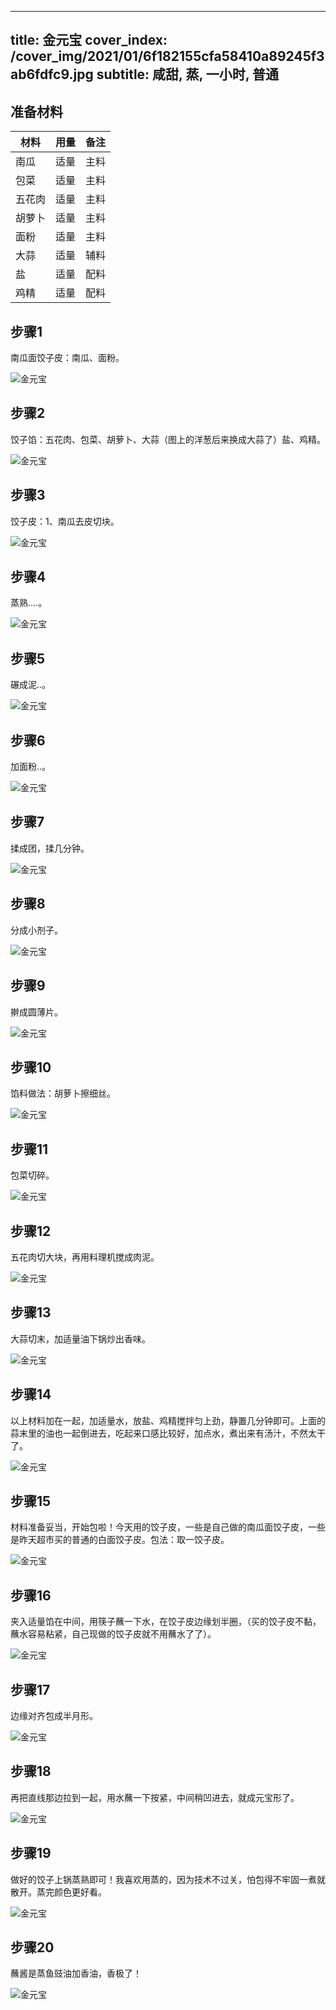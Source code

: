 
---
title: 金元宝
cover_index: /cover_img/2021/01/6f182155cfa58410a89245f3ab6fdfc9.jpg
subtitle: 咸甜, 蒸, 一小时, 普通
---

## 准备材料

| 材料     | 用量 | 备注|
| ------- | ----- | --- |
| 南瓜 | 适量| 主料 |
| 包菜 | 适量| 主料 |
| 五花肉 | 适量| 主料 |
| 胡萝卜 | 适量| 主料 |
| 面粉 | 适量| 主料 |
| 大蒜 | 适量| 辅料 |
| 盐 | 适量| 配料 |
| 鸡精 | 适量| 配料 |

## 步骤1

南瓜面饺子皮：南瓜、面粉。

![金元宝](https://i8.meishichina.com/attachment/recipe/201010/201010091725383.jpg?x-oss-process=style/p320) 

## 步骤2

饺子馅：五花肉、包菜、胡萝卜、大蒜（图上的洋葱后来换成大蒜了）盐、鸡精。

![金元宝](https://i8.meishichina.com/attachment/recipe/201010/201010091726093.jpg?x-oss-process=style/p320) 

## 步骤3

饺子皮：1、南瓜去皮切块。

![金元宝](https://i8.meishichina.com/attachment/recipe/201010/201010091726218.jpg?x-oss-process=style/p320) 

## 步骤4

蒸熟....。

![金元宝](https://i8.meishichina.com/attachment/recipe/201010/201010091726361.jpg?x-oss-process=style/p320) 

## 步骤5

碾成泥..。

![金元宝](https://i8.meishichina.com/attachment/recipe/201010/201010091726513.jpg?x-oss-process=style/p320) 

## 步骤6

加面粉..。

![金元宝](https://i8.meishichina.com/attachment/recipe/201010/201010091727070.jpg?x-oss-process=style/p320) 

## 步骤7

揉成团，揉几分钟。

![金元宝](https://i8.meishichina.com/attachment/recipe/201010/201010091727174.jpg?x-oss-process=style/p320) 

## 步骤8

分成小剂子。

![金元宝](https://i8.meishichina.com/attachment/recipe/201010/201010091727306.jpg?x-oss-process=style/p320) 

## 步骤9

擀成圆薄片。

![金元宝](https://i8.meishichina.com/attachment/recipe/201010/201010091727385.jpg?x-oss-process=style/p320) 

## 步骤10

馅料做法：胡萝卜擦细丝。

![金元宝](https://i8.meishichina.com/attachment/recipe/201010/201010091727588.jpg?x-oss-process=style/p320) 

## 步骤11

包菜切碎。

![金元宝](https://i8.meishichina.com/attachment/recipe/201010/201010091728126.jpg?x-oss-process=style/p320) 

## 步骤12

五花肉切大块，再用料理机搅成肉泥。

![金元宝](https://i8.meishichina.com/attachment/recipe/201010/201010091728246.jpg?x-oss-process=style/p320) 

## 步骤13

大蒜切末，加适量油下锅炒出香味。

![金元宝](https://i8.meishichina.com/attachment/recipe/201010/201010091728324.jpg?x-oss-process=style/p320) 

## 步骤14

以上材料加在一起，加适量水，放盐、鸡精搅拌匀上劲，静置几分钟即可。上面的蒜末里的油也一起倒进去，吃起来口感比较好，加点水，煮出来有汤汁，不然太干了。

![金元宝](https://i8.meishichina.com/attachment/recipe/201010/201010091728510.jpg?x-oss-process=style/p320) 

## 步骤15

材料准备妥当，开始包啦！今天用的饺子皮，一些是自己做的南瓜面饺子皮，一些是昨天超市买的普通的白面饺子皮。包法：取一饺子皮。

![金元宝](https://i8.meishichina.com/attachment/recipe/201010/201010091729206.jpg?x-oss-process=style/p320) 

## 步骤16

夹入适量馅在中间，用筷子蘸一下水，在饺子皮边缘划半圈，（买的饺子皮不黏，蘸水容易粘紧，自己现做的饺子皮就不用蘸水了了）。

![金元宝](https://i8.meishichina.com/attachment/recipe/201010/201010091729448.jpg?x-oss-process=style/p320) 

## 步骤17

边缘对齐包成半月形。

![金元宝](https://i8.meishichina.com/attachment/recipe/201010/201010091730031.jpg?x-oss-process=style/p320) 

## 步骤18

再把直线那边拉到一起，用水蘸一下按紧，中间稍凹进去，就成元宝形了。

![金元宝](https://i8.meishichina.com/attachment/recipe/201010/201010091730139.jpg?x-oss-process=style/p320) 

## 步骤19

做好的饺子上锅蒸熟即可！我喜欢用蒸的，因为技术不过关，怕包得不牢固一煮就散开。蒸完颜色更好看。

![金元宝](https://i8.meishichina.com/attachment/recipe/201010/201010091730266.jpg?x-oss-process=style/p320) 

## 步骤20

蘸酱是蒸鱼豉油加香油，香极了！

![金元宝](https://i8.meishichina.com/attachment/recipe/201010/201010091730365.jpg?x-oss-process=style/p320) 

